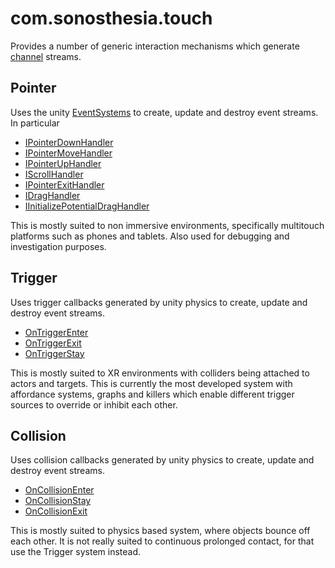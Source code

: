 # com.sonosthesia.touch

Provides a number of generic interaction mechanisms which generate [channel](https://github.com/jbat100/sonosthesia-unity-packages/tree/main/packages/com.sonosthesia.channel) streams. 

## Pointer

Uses the unity [EventSystems](https://docs.unity3d.com/Packages/com.unity.ugui@2.0/api/UnityEngine.EventSystems.html) to create, update and destroy event streams. In particular

- [IPointerDownHandler](https://docs.unity3d.com/Packages/com.unity.ugui@2.0/api/UnityEngine.EventSystems.IPointerDownHandler.html)
- [IPointerMoveHandler](https://docs.unity3d.com/Packages/com.unity.ugui@2.0/api/UnityEngine.EventSystems.IPointerMoveHandler.html)
- [IPointerUpHandler](https://docs.unity3d.com/Packages/com.unity.ugui@2.0/api/UnityEngine.EventSystems.IPointerUpHandler.html)
- [IScrollHandler](https://docs.unity3d.com/Packages/com.unity.ugui@2.0/api/UnityEngine.EventSystems.IScrollHandler.html)
- [IPointerExitHandler](https://docs.unity3d.com/Packages/com.unity.ugui@2.0/api/UnityEngine.EventSystems.IPointerExitHandler.html)
- [IDragHandler](https://docs.unity3d.com/Packages/com.unity.ugui@2.0/api/UnityEngine.EventSystems.IDragHandler.html)
- [IInitializePotentialDragHandler](https://docs.unity3d.com/Packages/com.unity.ugui@2.0/api/UnityEngine.EventSystems.IInitializePotentialDragHandler.html)

This is mostly suited to non immersive environments, specifically multitouch platforms such as phones and tablets. Also used for debugging and investigation purposes.


## Trigger

Uses trigger callbacks generated by unity physics to create, update and destroy event streams.

- [OnTriggerEnter](https://docs.unity3d.com/ScriptReference/Collider.OnTriggerEnter.html)
- [OnTriggerExit](https://docs.unity3d.com/ScriptReference/Collider.OnTriggerExit.html)
- [OnTriggerStay](https://docs.unity3d.com/ScriptReference/Collider.OnTriggerStay.html)

This is mostly suited to XR environments with colliders being attached to actors and targets. This is currently the most developed system with affordance systems, graphs and killers which enable different trigger sources to override or inhibit each other.

## Collision

Uses collision callbacks generated by unity physics to create, update and destroy event streams.

- [OnCollisionEnter](https://docs.unity3d.com/ScriptReference/Collider.OnCollisionEnter.html)
- [OnCollisionStay](https://docs.unity3d.com/ScriptReference/Collider.OnCollisionStay.html)
- [OnCollisionExit](https://docs.unity3d.com/ScriptReference/Collider.OnCollisionExit.html)

This is mostly suited to physics based system, where objects bounce off each other. It is not really suited to continuous prolonged contact, for that use the Trigger system instead.  

